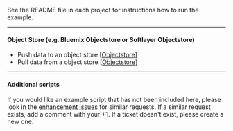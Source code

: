See the README file in each project for instructions how to run the example.

*********************************************************************

#### Object Store (e.g. Bluemix Objectstore or Softlayer Objectstore)

- Push data to an object store [[Objectstore](./Objectstore)]
- Pull data from a object store [[Objectstore](./Objectstore)]

*********************************************************************

#### Additional scripts

If you would like an example script that has not been included here, please look in the [enhancement issues](https://github.com/snowch/bluemix-spark-submit-examples/issues?q=is%3Aissue+is%3Aopen+label%3Aenhancement) for similar requests.  If a similar request exists, add a comment with your +1.  If a ticket doesn't exist, please create a new one.
